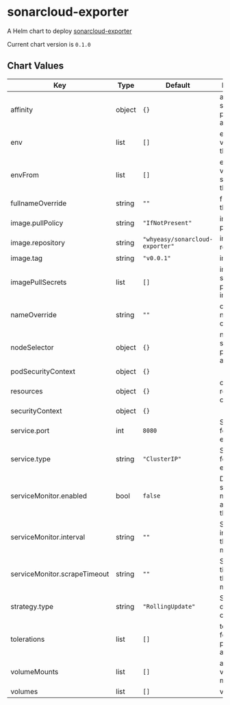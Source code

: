 sonarcloud-exporter
===================
A Helm chart to deploy [sonarcloud-exporter](https://github.com/Whyeasy/sonarcloud-exporter)

Current chart version is `0.1.0`





## Chart Values

| Key | Type | Default | Description |
|-----|------|---------|-------------|
| affinity | object | `{}` | affinity for scheduler pod assignment |
| env | list | `[]` | environment variables for the container |
| envFrom | list | `[]` | environment variable sources for the container |
| fullnameOverride | string | `""` | full name of the chart. |
| image.pullPolicy | string | `"IfNotPresent"` | image pull policy |
| image.repository | string | `"whyeasy/sonarcloud-exporter"` | image repository |
| image.tag | string | `"v0.0.1"` | image tag |
| imagePullSecrets | list | `[]` | image pull secret for private images |
| nameOverride | string | `""` | override name of the chart |
| nodeSelector | object | `{}` | node for scheduler pod assignment |
| podSecurityContext | object | `{}` |  |
| resources | object | `{}` | custom resource configuration |
| securityContext | object | `{}` |  |
| service.port | int | `8080` | Service port for the exporter |
| service.type | string | `"ClusterIP"` | Serive type for the exporter |
| serviceMonitor.enabled | bool | `false` | Deploy a service monitor along with the exporter. |
| serviceMonitor.interval | string | `""` | Set scraping interval for the service monitor. |
| serviceMonitor.scrapeTimeout | string | `""` | Set scraping time out for the service monitor. |
| strategy.type | string | `"RollingUpdate"` | Strategy for deploying containers |
| tolerations | list | `[]` | tolerations for scheduler pod assignment |
| volumeMounts | list | `[]` | additional volume mounts |
| volumes | list | `[]` | volumes |
